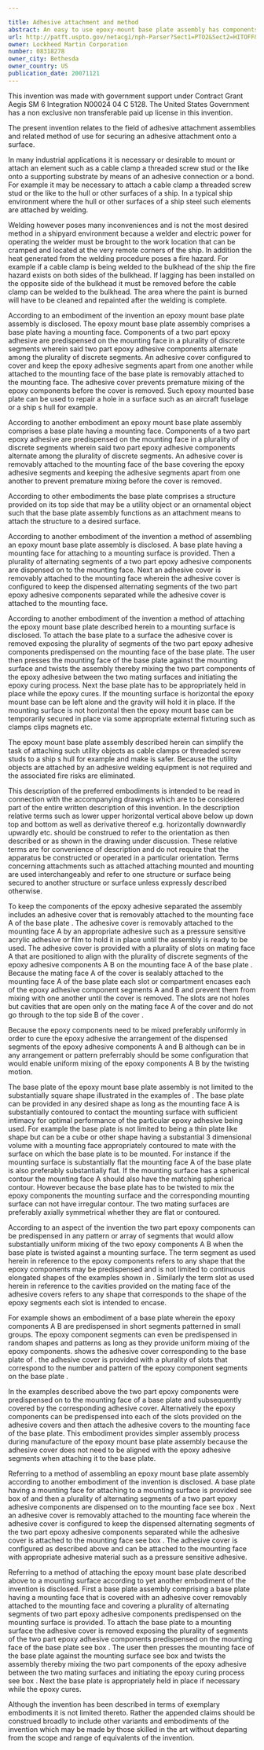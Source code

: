 ```yaml
---

title: Adhesive attachment and method
abstract: An easy to use epoxy-mount base plate assembly has components of a two-part epoxy adhesive pre-dispensed on the assembly's base plate in a plurality of alternating segments and prepackaged with a protective adhesive cover that keeps each epoxy component segment separated from one another until ready for use. To attach the base plate of the assembly to a surface, the adhesive cover is removed exposing the epoxy segments. The base plate is then pressed against a mounting surface and twisted thus mixing the epoxy components and initiating a curing process for the epoxy.
url: http://patft.uspto.gov/netacgi/nph-Parser?Sect1=PTO2&Sect2=HITOFF&p=1&u=%2Fnetahtml%2FPTO%2Fsearch-adv.htm&r=1&f=G&l=50&d=PALL&S1=08318278&OS=08318278&RS=08318278
owner: Lockheed Martin Corporation
number: 08318278
owner_city: Bethesda
owner_country: US
publication_date: 20071121
---
```

This invention was made with government support under Contract Grant Aegis SM 6 Integration N00024 04 C 5128. The United States Government has a non exclusive non transferable paid up license in this invention.

The present invention relates to the field of adhesive attachment assemblies and related method of use for securing an adhesive attachment onto a surface.

In many industrial applications it is necessary or desirable to mount or attach an element such as a cable clamp a threaded screw stud or the like onto a supporting substrate by means of an adhesive connection or a bond. For example it may be necessary to attach a cable clamp a threaded screw stud or the like to the hull or other surfaces of a ship. In a typical ship environment where the hull or other surfaces of a ship steel such elements are attached by welding.

Welding however poses many inconveniences and is not the most desired method in a shipyard environment because a welder and electric power for operating the welder must be brought to the work location that can be cramped and located at the very remote corners of the ship. In addition the heat generated from the welding procedure poses a fire hazard. For example if a cable clamp is being welded to the bulkhead of the ship the fire hazard exists on both sides of the bulkhead. If lagging has been installed on the opposite side of the bulkhead it must be removed before the cable clamp can be welded to the bulkhead. The area where the paint is burned will have to be cleaned and repainted after the welding is complete.

According to an embodiment of the invention an epoxy mount base plate assembly is disclosed. The epoxy mount base plate assembly comprises a base plate having a mounting face. Components of a two part epoxy adhesive are predispensed on the mounting face in a plurality of discrete segments wherein said two part epoxy adhesive components alternate among the plurality of discrete segments. An adhesive cover configured to cover and keep the epoxy adhesive segments apart from one another while attached to the mounting face of the base plate is removably attached to the mounting face. The adhesive cover prevents premature mixing of the epoxy components before the cover is removed. Such epoxy mounted base plate can be used to repair a hole in a surface such as an aircraft fuselage or a ship s hull for example.

According to another embodiment an epoxy mount base plate assembly comprises a base plate having a mounting face. Components of a two part epoxy adhesive are predispensed on the mounting face in a plurality of discrete segments wherein said two part epoxy adhesive components alternate among the plurality of discrete segments. An adhesive cover is removably attached to the mounting face of the base covering the epoxy adhesive segments and keeping the adhesive segments apart from one another to prevent premature mixing before the cover is removed.

According to other embodiments the base plate comprises a structure provided on its top side that may be a utility object or an ornamental object such that the base plate assembly functions as an attachment means to attach the structure to a desired surface.

According to another embodiment of the invention a method of assembling an epoxy mount base plate assembly is disclosed. A base plate having a mounting face for attaching to a mounting surface is provided. Then a plurality of alternating segments of a two part epoxy adhesive components are dispensed on to the mounting face. Next an adhesive cover is removably attached to the mounting face wherein the adhesive cover is configured to keep the dispensed alternating segments of the two part epoxy adhesive components separated while the adhesive cover is attached to the mounting face.

According to another embodiment of the invention a method of attaching the epoxy mount base plate described herein to a mounting surface is disclosed. To attach the base plate to a surface the adhesive cover is removed exposing the plurality of segments of the two part epoxy adhesive components predispensed on the mounting face of the base plate. The user then presses the mounting face of the base plate against the mounting surface and twists the assembly thereby mixing the two part components of the epoxy adhesive between the two mating surfaces and initiating the epoxy curing process. Next the base plate has to be appropriately held in place while the epoxy cures. If the mounting surface is horizontal the epoxy mount base can be left alone and the gravity will hold it in place. If the mounting surface is not horizontal then the epoxy mount base can be temporarily secured in place via some appropriate external fixturing such as clamps clips magnets etc.

The epoxy mount base plate assembly described herein can simplify the task of attaching such utility objects as cable clamps or threaded screw studs to a ship s hull for example and make is safer. Because the utility objects are attached by an adhesive welding equipment is not required and the associated fire risks are eliminated.

This description of the preferred embodiments is intended to be read in connection with the accompanying drawings which are to be considered part of the entire written description of this invention. In the description relative terms such as lower upper horizontal vertical above below up down top and bottom as well as derivative thereof e.g. horizontally downwardly upwardly etc. should be construed to refer to the orientation as then described or as shown in the drawing under discussion. These relative terms are for convenience of description and do not require that the apparatus be constructed or operated in a particular orientation. Terms concerning attachments such as attached attaching mounted and mounting are used interchangeably and refer to one structure or surface being secured to another structure or surface unless expressly described otherwise.

To keep the components of the epoxy adhesive separated the assembly includes an adhesive cover that is removably attached to the mounting face A of the base plate . The adhesive cover is removably attached to the mounting face A by an appropriate adhesive such as a pressure sensitive acrylic adhesive or film to hold it in place until the assembly is ready to be used. The adhesive cover is provided with a plurality of slots on mating face A that are positioned to align with the plurality of discrete segments of the epoxy adhesive components A B on the mounting face A of the base plate . Because the mating face A of the cover is sealably attached to the mounting face A of the base plate each slot or compartment encases each of the epoxy adhesive component segments A and B and prevent them from mixing with one another until the cover is removed. The slots are not holes but cavities that are open only on the mating face A of the cover and do not go through to the top side B of the cover .

Because the epoxy components need to be mixed preferably uniformly in order to cure the epoxy adhesive the arrangement of the dispensed segments of the epoxy adhesive components A and B although can be in any arrangement or pattern preferrably should be some configuration that would enable uniform mixing of the epoxy components A B by the twisting motion.

The base plate of the epoxy mount base plate assembly is not limited to the substantially square shape illustrated in the examples of . The base plate can be provided in any desired shape as long as the mounting face A is substantially contoured to contact the mounting surface with sufficient intimacy for optimal performance of the particular epoxy adhesive being used. For example the base plate is not limited to being a thin plate like shape but can be a cube or other shape having a substantial 3 dimensional volume with a mounting face appropriately contoured to mate with the surface on which the base plate is to be mounted. For instance if the mounting surface is substantially flat the mounting face A of the base plate is also preferably substantially flat. If the mounting surface has a spherical contour the mounting face A should also have the matching spherical contour. However because the base plate has to be twisted to mix the epoxy components the mounting surface and the corresponding mounting surface can not have irregular contour. The two mating surfaces are preferably axially symmetrical whether they are flat or contoured.

According to an aspect of the invention the two part epoxy components can be predispensed in any pattern or array of segments that would allow substantially uniform mixing of the two epoxy components A B when the base plate is twisted against a mounting surface. The term segment as used herein in reference to the epoxy components refers to any shape that the epoxy components may be predispensed and is not limited to continuous elongated shapes of the examples shown in . Similarly the term slot as used herein in reference to the cavities provided on the mating face of the adhesive covers refers to any shape that corresponds to the shape of the epoxy segments each slot is intended to encase.

For example shows an embodiment of a base plate wherein the epoxy components A B are predispensed in short segments patterned in small groups. The epoxy component segments can even be predispensed in random shapes and patterns as long as they provide uniform mixing of the epoxy components. shows the adhesive cover corresponding to the base plate of . the adhesive cover is provided with a plurality of slots that correspond to the number and pattern of the epoxy component segments on the base plate .

In the examples described above the two part epoxy components were predispensed on to the mounting face of a base plate and subsequently covered by the corresponding adhesive cover. Alternatively the epoxy components can be predispensed into each of the slots provided on the adhesive covers and then attach the adhesive covers to the mounting face of the base plate. This embodiment provides simpler assembly process during manufacture of the epoxy mount base plate assembly because the adhesive cover does not need to be aligned with the epoxy adhesive segments when attaching it to the base plate.

Referring to a method of assembling an epoxy mount base plate assembly according to another embodiment of the invention is disclosed. A base plate having a mounting face for attaching to a mounting surface is provided see box of and then a plurality of alternating segments of a two part epoxy adhesive components are dispensed on to the mounting face see box . Next an adhesive cover is removably attached to the mounting face wherein the adhesive cover is configured to keep the dispensed alternating segments of the two part epoxy adhesive components separated while the adhesive cover is attached to the mounting face see box . The adhesive cover is configured as described above and can be attached to the mounting face with appropriate adhesive material such as a pressure sensitive adhesive.

Referring to a method of attaching the epoxy mount base plate described above to a mounting surface according to yet another embodiment of the invention is disclosed. First a base plate assembly comprising a base plate having a mounting face that is covered with an adhesive cover removably attached to the mounting face and covering a plurality of alternating segments of two part epoxy adhesive components predispensed on the mounting surface is provided. To attach the base plate to a mounting surface the adhesive cover is removed exposing the plurality of segments of the two part epoxy adhesive components predispensed on the mounting face of the base plate see box . The user then presses the mounting face of the base plate against the mounting surface see box and twists the assembly thereby mixing the two part components of the epoxy adhesive between the two mating surfaces and initiating the epoxy curing process see box . Next the base plate is appropriately held in place if necessary while the epoxy cures.

Although the invention has been described in terms of exemplary embodiments it is not limited thereto. Rather the appended claims should be construed broadly to include other variants and embodiments of the invention which may be made by those skilled in the art without departing from the scope and range of equivalents of the invention.

